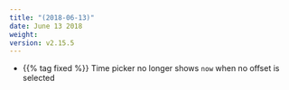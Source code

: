 ```yaml
---
title: "(2018-06-13)"
date: June 13 2018
weight:
version: v2.15.5
---
```


- {{% tag fixed %}}  Time picker no longer shows `now` when no offset is selected
